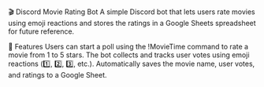🎬 Discord Movie Rating Bot
A simple Discord bot that lets users rate movies using emoji reactions and stores the ratings in a Google Sheets spreadsheet for future reference.

🚀 Features
Users can start a poll using the !MovieTime command to rate a movie from 1 to 5 stars.
The bot collects and tracks user votes using emoji reactions (1️⃣, 2️⃣, 3️⃣, etc.).
Automatically saves the movie name, user votes, and ratings to a Google Sheet.
